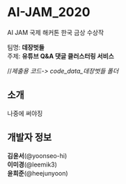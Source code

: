 # AI-JAM_2020
AI JAM 국제 해커톤 한국 금상 수상작   

팀명: **데장벗들**   
주제: **유튜브 Q&A 댓글 클러스터링 서비스**   

//*제출용 코드-> code_data_데장벗들 폴더*   

## 소개   
나중에 써야징

## 개발자 정보
**김윤서**(@yoonseo-hi)   
**이미경**(@leemik3)   
**윤희준**(@heejunyoon)
